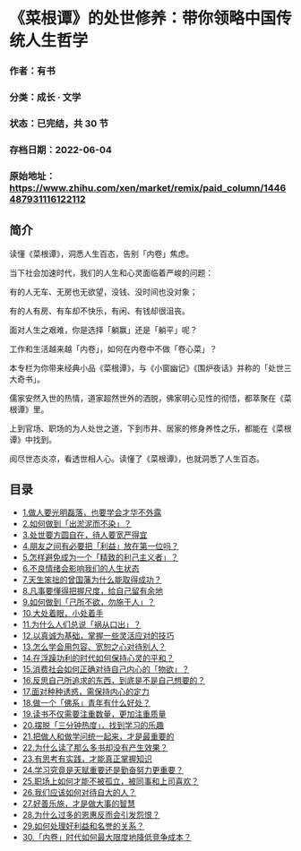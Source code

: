 # 《菜根谭》的处世修养：带你领略中国传统人生哲学

### 作者：有书

### 分类：成长 · 文学

### 状态：已完结，共 30 节

### 存档日期：2022-06-04

### 原始地址：https://www.zhihu.com/xen/market/remix/paid_column/1446487931116122112


## 简介
读懂《菜根谭》，洞悉人生百态，告别「内卷」焦虑。


当下社会加速时代，我们的人生和心灵面临着严峻的问题：


有的人无车、无房也无欲望，没钱、没时间也没对象；


有的人有房、有车却不快乐，有闲、有钱却很沮丧。


面对人生之艰难，你是选择「躺赢」还是「躺平」呢？


工作和生活越来越「内卷」，如何在内卷中不做「卷心菜」？


本专栏为你带来经典小品《菜根谭》，与《小窗幽记》《围炉夜话》并称的「处世三大奇书」。


儒家安然入世的热情，道家超然世外的洒脱，佛家明心见性的彻悟，都萃聚在《菜根谭》里。


上到官场、职场的为人处世之道，下到市井、居家的修身养性之乐，都能在《菜根谭》中找到。


阅尽世态炎凉，看透世相人心。读懂了《菜根谭》，也就洞悉了人生百态。




## 目录
- [1.做人要光明磊落，也要学会才华不外露](1.做人要光明磊落，也要学会才华不外露.md)
- [2.如何做到「出淤泥而不染」？](2.如何做到「出淤泥而不染」？.md)
- [3.处世要方圆自在，待人要宽严得宜](3.处世要方圆自在，待人要宽严得宜.md)
- [4.朋友之间有必要把「利益」放在第一位吗？](4.朋友之间有必要把「利益」放在第一位吗？.md)
- [5.怎样避免成为一个「精致的利己主义者」？](5.怎样避免成为一个「精致的利己主义者」？.md)
- [6.不良情绪会影响我们的人生状态](6.不良情绪会影响我们的人生状态.md)
- [7.天生笨拙的曾国藩为什么能取得成功？](7.天生笨拙的曾国藩为什么能取得成功？.md)
- [8.凡事要懂得把握尺度，给自己留有余地](8.凡事要懂得把握尺度，给自己留有余地.md)
- [9.如何做到「己所不欲，勿施于人」？](9.如何做到「己所不欲，勿施于人」？.md)
- [10.大处着眼，小处着手](10.大处着眼，小处着手.md)
- [11.为什么人们总说「祸从口出」？](11.为什么人们总说「祸从口出」？.md)
- [12.以真诚为基础，掌握一些灵活应对的技巧](12.以真诚为基础，掌握一些灵活应对的技巧.md)
- [13.怎么学会用包容、宽恕之心对待别人？](13.怎么学会用包容、宽恕之心对待别人？.md)
- [14.在浮躁功利的时代如何保持心灵的平和？](14.在浮躁功利的时代如何保持心灵的平和？.md)
- [15.消费社会如何正确对待自己内心的「物欲」？](15.消费社会如何正确对待自己内心的「物欲」？.md)
- [16.反思自己所追求的东西，到底是不是自己想要的？](16.反思自己所追求的东西，到底是不是自己想要的？.md)
- [17.面对种种诱惑，需保持内心的定力](17.面对种种诱惑，需保持内心的定力.md)
- [18.做一个「佛系」青年有什么好处？](18.做一个「佛系」青年有什么好处？.md)
- [19.读书不仅需要注重数量，更加注重质量](19.读书不仅需要注重数量，更加注重质量.md)
- [20.摆脱「三分钟热度」，找到学习的乐趣](20.摆脱「三分钟热度」，找到学习的乐趣.md)
- [21.把做人和做学问统一起来，才是最重要的](21.把做人和做学问统一起来，才是最重要的.md)
- [22.为什么读了那么多书却没有产生效果？](22.为什么读了那么多书却没有产生效果？.md)
- [23.有思考有实践，才能真正掌握知识](23.有思考有实践，才能真正掌握知识.md)
- [24.学习究竟是天赋重要还是勤奋努力更重要？](24.学习究竟是天赋重要还是勤奋努力更重要？.md)
- [25.职场上如何才能不被孤立，被同事和上司喜欢？](25.职场上如何才能不被孤立，被同事和上司喜欢？.md)
- [26.我们应该如何对待自大的人？](26.我们应该如何对待自大的人？.md)
- [27.好善乐施，才是做大事的智慧](27.好善乐施，才是做大事的智慧.md)
- [28.为什么过多的恩惠反而会引发怨恨？](28.为什么过多的恩惠反而会引发怨恨？.md)
- [29.如何处理好利益和名誉的关系？](29.如何处理好利益和名誉的关系？.md)
- [30.「内卷」时代如何最大限度地降低竞争成本？](30.「内卷」时代如何最大限度地降低竞争成本？.md)